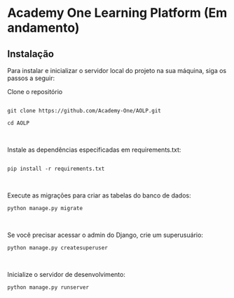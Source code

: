 # Academy One Learning Platform (Em andamento)

## Instalação

Para instalar e inicializar o servidor local do projeto na sua máquina, siga os passos a seguir:

Clone o repositório

```

git clone https://github.com/Academy-One/AOLP.git

cd AOLP

```
<br>

Instale as dependências especificadas em requirements.txt:
```

pip install -r requirements.txt

```
<br>

Execute as migrações para criar as tabelas do banco de dados:

```
python manage.py migrate
```
<br>

Se você precisar acessar o admin do Django, crie um superusuário:
```
python manage.py createsuperuser
```
<br>

Inicialize o servidor de desenvolvimento:
```
python manage.py runserver
```
<br>
